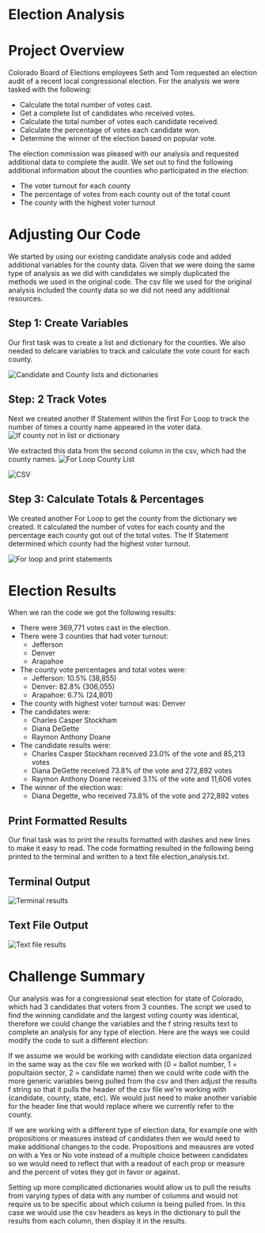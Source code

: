 # Election Analysis

# Project Overview
Colorado Board of Elections employees Seth and Tom requested an election audit of a recent local congressional election. For the analysis we were tasked with the following:

- Calculate the total number of votes cast. 
- Get a complete list of candidates who received votes. 
- Calculate the total number of votes each candidate received. 
- Calculate the percentage of votes each candidate won.
- Determine the winner of the election based on popular vote.

The election commission was pleased with our analysis and requested additional data to complete the audit. We set out to find the following additional information about the counties who participated in the election: 
- The voter turnout for each county
- The percentage of votes from each county out of the total count
- The county with the highest voter turnout 

# Adjusting Our Code 
We started by using our existing candidate analysis code and added additional variables for the county data. Given that we were doing the same type of analysis as we did with candidates we simply duplicated the methods we used in the original code. The csv file we used for the original analysis included the county data so we did not need any additional resources. 

## Step 1: Create Variables
Our first task was to create a list and dictionary for the counties. We also needed to delcare variables to track and calculate the vote count for each county. 

![Candidate and County lists and dictionaries](https://user-images.githubusercontent.com/66224990/166068736-2c787f27-bf50-4336-a7c8-94bee4ab98f4.png)

## Step: 2 Track Votes
Next we created another If Statement within the first For Loop to track the number of times a county name appeared in the voter data. 
![If county not in list or dictionary](https://user-images.githubusercontent.com/66224990/166069260-f264ce23-f5a7-491a-8a60-ca9ec455095b.png)

We extracted this data from the second column in the csv, which had the county names. 
![For Loop County List](https://user-images.githubusercontent.com/66224990/166075646-05f29bab-165b-48fa-a1b1-f62ba2c07703.png)

![CSV](https://user-images.githubusercontent.com/66224990/166075508-a0683dd3-a224-4a70-9eb5-39adf42ea316.png)

## Step 3: Calculate Totals & Percentages
We created another For Loop to get the county from the dictionary we created. It calculated the number of votes for each county and the percentage each county got out of the total votes. The If Statement determined which county had the highest voter turnout.

![For loop and print statements](https://user-images.githubusercontent.com/66224990/166069263-6d8933f9-44e9-4f51-b52c-bc96a3abc511.png)

# Election Results
When we ran the code we got the following results:
- There were 369,771 votes cast in the election. 
- There were 3 counties that had voter turnout: 
	- Jefferson
	- Denver 
	- Arapahoe
- The county vote percentages and total votes were:
	- Jefferson: 10.5% (38,855)
	- Denver: 82.8% (306,055)
	- Arapahoe: 6.7% (24,801)
- The county with highest voter turnout was: Denver
- The candidates were: 
    - Charles Casper Stockham
    - Diana DeGette
    - Raymon Anthony Doane
- The candidate results were:
    - Charles Casper Stockham received 23.0% of the vote and 85,213 votes
    - Diana DeGette received 73.8% of the vote and 272,892 votes
    - Raymon Anthony Doane received 3.1% of the vote and 11,606 votes
- The winner of the election was: 
    - Diana Degette, who received 73.8% of the vote and 272,892 votes

## Print Formatted Results
Our final task was to print the results formatted with dashes and new lines to make it easy to read. The code formatting resulted in the following being printed to the terminal and written to a text file election_analysis.txt.

## Terminal Output
![Terminal results](https://user-images.githubusercontent.com/66224990/166069124-5404da2c-8ff7-425c-99ff-6733ad77a753.png)


## Text File Output
![Text file results](https://user-images.githubusercontent.com/66224990/166069154-4c01c12b-9937-4255-9b3a-867f10c2cbd9.png)

# Challenge Summary
Our analysis was for a congressional seat election for state of Colorado, which had 3 candidates that voters from 3 counties. The script we used to find the winning candidate and the largest voting county was identical, therefore we could change the variables and the f string results text to complete an analysis for any type of election. Here are the ways we could modify the code to suit a different election:

If we assume we would be working with candidate election data organized in the same way as the csv file we worked with (0 = ballot number, 1 = popultaion sector, 2 = candidate name) then we could write code with the more generic variables being pulled from the csv and then adjust the results f string so that it pulls the header of the csv file we're working with (candidate, county, state, etc). We would just need to make another variable for the header line that would replace where we currently refer to the county.  

If we are working with a different type of election data, for example one with propositions or measures instead of candidates then we would need to make additional changes to the code. Propositions and meausres are voted on with a Yes or No vote instead of a multiple choice between candidates so we would need to reflect that with a readout of each prop or measure and the percent of votes they got in favor or against. 

Setting up more complicated dictionaries would allow us to pull the results from varying types of data with any number of columns and would not require us to be specific about which column is being pulled from. In this case we would use the csv headers as keys in the dictionary to pull the results from each column, then display it in the results. 



